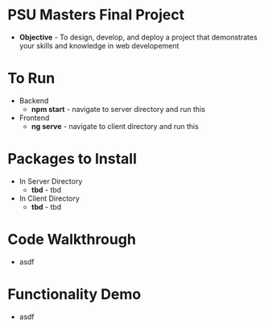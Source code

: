 # PSU Masters Final Project

- **Objective** - To design, develop, and deploy a project that demonstrates your skills and knowledge in web developement


# To Run

- Backend
  - **npm start** - navigate to server directory and run this
- Frontend
  - **ng serve** - navigate to client directory and run this

# Packages to Install

- In Server Directory
  - **tbd** - tbd
- In Client Directory
  - **tbd** - tbd

# Code Walkthrough
- asdf



# Functionality Demo
- asdf


